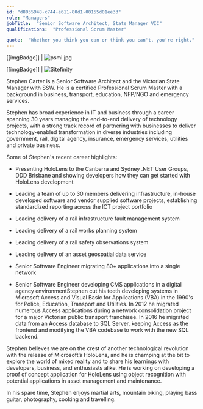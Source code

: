 ```yaml
---
id: "d8035948-c744-e611-80d1-00155d01ee33"
role: "Managers"
jobTitle:  "Senior Software Architect, State Manager VIC"
qualifications:  "Professional Scrum Master"

quote:  "Whether you think you can or think you can't, you're right."
---
```


[[imgBadge]]
| ![psmi.jpg](./Images/Bio/psmi.jpg) 

[[imgBadge]]
| ![Sitefinity](./Images/Bio/logo_sitefinity.png) 


Stephen Carter is a Senior Software Architect and the Victorian State Manager with SSW. He is a certified Professional Scrum Master with a background in business, transport, education, NFP/NGO and emergency services.   

Stephen has broad experience in IT and business through a career spanning 30 years managing the end-to-end delivery of technology projects, with a strong track record of partnering with businesses to deliver technology-enabled transformation in diverse industries including government, rail, digital agency, insurance, emergency services, utilities and private business.  

Some of Stephen's recent career highlights:   

*   Presenting HoloLens to the Canberra and Sydney .NET User Groups, DDD Brisbane and showing developers how they can get started with HoloLens development
*   Leading a team of up to 30 members delivering infrastructure, in-house developed software and vendor supplied software projects, establishing standardized reporting across the ICT project portfolio  

*   Leading delivery of a rail infrastructure fault management system  

*   Leading delivery of a rail works planning system
*   Leading delivery of a rail safety observations system
*   Leading delivery of an asset geospatial data service  

*   Senior Software Engineer migrating 80+ applications into a single network
*   Senior Software Engineer developing CMS applications in a digital agency environmentStephen cut his teeth developing systems in Microsoft Access and Visual Basic for Applications (VBA) in the 1990's for Police, Education, Transport and Utilities. In 2012 he migrated numerous Access applications during a network consolidation project for a major Victorian public transport franchisee. In 2016 he migrated data from an Access database to SQL Server, keeping Access as the frontend and modifying the VBA codebase to work with the new SQL backend.  

Stephen believes we are on the crest of another technological revolution with the release of Microsoft’s HoloLens, and he is champing at the bit to explore the world of mixed reality and to share his learnings with developers, business, and enthusiasts alike. He is working on developing a proof of concept application for HoloLens using object recognition with potential applications in asset management and maintenance.  

   In his spare time, Stephen enjoys martial arts, mountain biking, playing bass guitar, photography, cooking and travelling.   